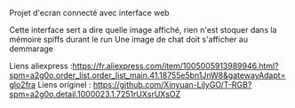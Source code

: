 Projet d'ecran connecté avec interface web

Cette interface sert a dire quelle image affiché, rien n'est stoquer dans la mémoire spiffs durant le run
Une image de chat doit s'afficher au demmarage 

Liens aliexpress :https://fr.aliexpress.com/item/1005005913989946.html?spm=a2g0o.order_list.order_list_main.41.18755e5bn1JnW8&gatewayAdapt=glo2fra
Liens originel : https://github.com/Xinyuan-LilyGO/T-RGB?spm=a2g0o.detail.1000023.1.7251rUXsrUXsOZ